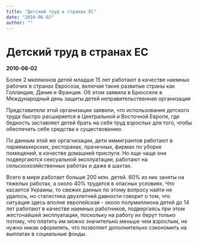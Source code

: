 ```yaml
---
title: "Детский труд в странах ЕС"
date: "2010-06-02"
author: ""
---
```


# Детский труд в странах ЕС

**2010-06-02** 

Более 2 миллионов детей младше 15 лет работают в качестве наемных рабочих в странах Евросоза, включая такие развитые страны как Голландия, Дания и Франция. Об этом заявила в Брюсселе в Международный день защиты детей неправительственная организация

Представители этой организации заявили, что использование детского труда быстро расширяется в Центральной и Восточной Европе, где бедность заставляет детей брать на себя труд взрослых для того, чтобы обеспечить себе средства к существованию.

По данным этой же оргагнизации, дети иммигрантов работают в парикмахерских, ресторанах, прачечных, фирмах по уборке помещений, в качестве домашней прислуги. Но еще чаще они подвергаются сексуальной эксплуатации, работают на сельскохозяйственных работах и даже в шахтах.

Всего в мире работает больше 200 млн. детей. 60% из них заняты на тяжелых работах, а около 40% трудятся в опасных условиях. Что касается Украины, то свежих данных по этому вопросу найти не удалось, но статистика двухлетней давности говорит о том, что ситуация здесь вполне европейская - около полумиллиона детей до 14 лет работают в качестве наемных работников, подвергаясь при этом жесточайшей эксплуатации, поскольку на работу их берут только потому, что платить им можно значительно меньше чем взрослым, не нужно никак оформлять, что позволяет дополнительно сэкономить на выплатах в социальные фонды.